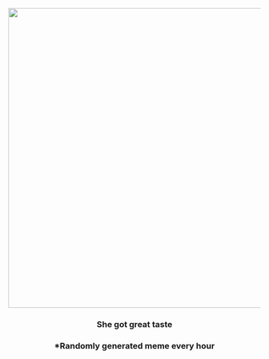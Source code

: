 <p align="center">
        <img src="https://i.redd.it/q66n0vpuuaw91.png" width="600" height="600">
        </p>
        <h3 align="center">She got great taste</h3>
        <h3 align="center">*Randomly generated meme every hour</h3>
    